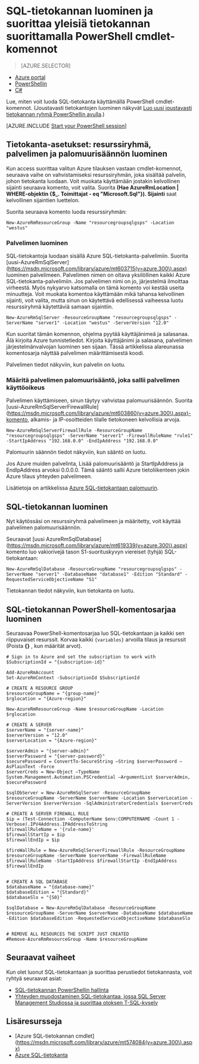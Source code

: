 <properties
    pageTitle="Uudet SQL-tietokanta-asetukset PowerShellin | Microsoft Azure"
    description="Opi nyt SQL-tietokannan luominen PowerShellin avulla. Tietokannan asetukset perustehtäviä voit hallitaan PowerShellin cmdlet-komennot."
    keywords="Luo uusi tietokanta sql-tietokanta-asetukset"
    services="sql-database"
    documentationCenter=""
    authors="stevestein"
    manager="jhubbard"
    editor="cgronlun"/>

<tags
    ms.service="sql-database"
    ms.devlang="NA"
    ms.topic="hero-article"
    ms.tgt_pltfrm="powershell"
    ms.workload="data-management"
    ms.date="08/19/2016"
    ms.author="sstein"/>

# <a name="create-a-sql-database-and-perform-common-database-setup-tasks-with-powershell-cmdlets"></a>SQL-tietokannan luominen ja suorittaa yleisiä tietokannan suorittamalla PowerShell cmdlet-komennot


> [AZURE.SELECTOR]
- [Azure portal](sql-database-get-started.md)
- [PowerShellin](sql-database-get-started-powershell.md)
- [C#](sql-database-get-started-csharp.md)



Lue, miten voit luoda SQL-tietokanta käyttämällä PowerShell cmdlet-komennot. (Joustavasti tietokantojen luominen näkyvät [Luo uusi joustavasti tietokannan ryhmä PowerShellin avulla](sql-database-elastic-pool-create-powershell.md).)


[AZURE.INCLUDE [Start your PowerShell session](../../includes/sql-database-powershell.md)]

## <a name="database-setup-create-a-resource-group-server-and-firewall-rule"></a>Tietokanta-asetukset: resurssiryhmä, palvelimen ja palomuurisäännön luominen

Kun access suorittaa valitun Azure tilauksen vastaan cmdlet-komennot, seuraava vaihe on vahvistamiseksi resurssiryhmän, joka sisältää palvelin, johon tietokanta luodaan. Voit muokata käyttämään jostakin kelvollinen sijainti seuraava komento, voit valita. Suorita **(Hae AzureRmLocation | WHERE-objektin {$_. Toimittajat - eq "Microsoft.Sql"}). Sijainti** saat kelvollinen sijaintien luettelon.

Suorita seuraava komento luoda resurssiryhmän:

    New-AzureRmResourceGroup -Name "resourcegroupsqlgsps" -Location "westus"


### <a name="create-a-server"></a>Palvelimen luominen

SQL-tietokantoja luodaan sisällä Azure SQL-tietokanta-palvelimiin. Suorita [uusi-AzureRmSqlServer] (https://msdn.microsoft.com/library/azure/mt603715(v=azure.300\).aspx) luominen palvelimeen. Palvelimen nimen on oltava yksilöllinen kaikki Azure SQL-tietokanta-palvelimiin. Jos palvelimen nimi on jo, järjestelmä ilmoittaa virheestä. Myös nykyarvo katsomalla on tämä komento voi kestää useita minuutteja. Voit muokata komentoa käyttämään mikä tahansa kelvollinen sijainti, voit valita, mutta sinun on käytettävä edellisessä vaiheessa luotu resurssiryhmä käytettäviä samaan sijaintiin.

    New-AzureRmSqlServer -ResourceGroupName "resourcegroupsqlgsps" -ServerName "server1" -Location "westus" -ServerVersion "12.0"

Kun suoritat tämän komennon, ohjelma pyytää käyttäjänimeä ja salasanaa. Älä kirjoita Azure tunnistetiedot. Kirjoita käyttäjänimi ja salasana, palvelimen järjestelmänvalvojan luominen sen sijaan. Tässä artikkelissa alareunassa komentosarja näyttää palvelimen määrittämisestä koodi.

Palvelimen tiedot näkyviin, kun palvelin on luotu.

### <a name="configure-a-server-firewall-rule-to-allow-access-to-the-server"></a>Määritä palvelimen palomuurisääntö, joka sallii palvelimen käyttöoikeus

Palvelimen käyttämiseen, sinun täytyy vahvistaa palomuurisäännön. Suorita [uusi-AzureRmSqlServerFirewallRule] (https://msdn.microsoft.com/library/azure/mt603860(v=azure.300\).aspx)-komento, alkamis- ja IP-osoitteiden tilalle tietokoneen kelvollisia arvoja.

    New-AzureRmSqlServerFirewallRule -ResourceGroupName "resourcegroupsqlgsps" -ServerName "server1" -FirewallRuleName "rule1" -StartIpAddress "192.168.0.0" -EndIpAddress "192.168.0.0"

Palomuurin säännön tiedot näkyviin, kun sääntö on luotu.

Jos Azure muiden palvelinta, Lisää palomuurisääntö ja StartIpAddress ja EndIpAddress arvoksi 0.0.0.0. Tämä sääntö sallii Azure tietoliikenteen jokin Azure tilaus yhteyden palvelimeen.

Lisätietoja on artikkelissa [Azure SQL-tietokantaan palomuurin](sql-database-firewall-configure.md).


## <a name="create-a-sql-database"></a>SQL-tietokannan luominen

Nyt käytössäsi on resurssiryhmä palvelimeen ja määritetty, voit käyttää palvelimen palomuurisäännön.

Seuraavat [uusi AzureRmSqlDatabase] (https://msdn.microsoft.com/library/azure/mt619339(v=azure.300\).aspx) komento luo vakiorivejä tason S1-suorituskyvyn viereiset (tyhjä) SQL-tietokantaan:


    New-AzureRmSqlDatabase -ResourceGroupName "resourcegroupsqlgsps" -ServerName "server1" -DatabaseName "database1" -Edition "Standard" -RequestedServiceObjectiveName "S1"


Tietokannan tiedot näkyviin, kun tietokanta on luotu.

## <a name="create-a-sql-database-powershell-script"></a>SQL-tietokannan PowerShell-komentosarjaa luominen

Seuraavaa PowerShell-komentosarjaa luo SQL-tietokantaan ja kaikki sen riippuvaiset resurssit. Korvaa kaikki `{variables}` arvoilla tilaus ja resurssit (Poista **{}** , kun määrität arvot).

    # Sign in to Azure and set the subscription to work with
    $SubscriptionId = "{subscription-id}"

    Add-AzureRmAccount
    Set-AzureRmContext -SubscriptionId $SubscriptionId

    # CREATE A RESOURCE GROUP
    $resourceGroupName = "{group-name}"
    $rglocation = "{Azure-region}"
    
    New-AzureRmResourceGroup -Name $resourceGroupName -Location $rglocation
    
    # CREATE A SERVER
    $serverName = "{server-name}"
    $serverVersion = "12.0"
    $serverLocation = "{Azure-region}"
    
    $serverAdmin = "{server-admin}"
    $serverPassword = "{server-password}" 
    $securePassword = ConvertTo-SecureString –String $serverPassword –AsPlainText -Force
    $serverCreds = New-Object –TypeName System.Management.Automation.PSCredential –ArgumentList $serverAdmin, $securePassword
    
    $sqlDbServer = New-AzureRmSqlServer -ResourceGroupName $resourceGroupName -ServerName $serverName -Location $serverLocation -ServerVersion $serverVersion -SqlAdministratorCredentials $serverCreds
    
    # CREATE A SERVER FIREWALL RULE
    $ip = (Test-Connection -ComputerName $env:COMPUTERNAME -Count 1 -Verbose).IPV4Address.IPAddressToString
    $firewallRuleName = '{rule-name}'
    $firewallStartIp = $ip
    $firewallEndIp = $ip
    
    $fireWallRule = New-AzureRmSqlServerFirewallRule -ResourceGroupName $resourceGroupName -ServerName $serverName -FirewallRuleName $firewallRuleName -StartIpAddress $firewallStartIp -EndIpAddress $firewallEndIp
    
    
    # CREATE A SQL DATABASE
    $databaseName = "{database-name}"
    $databaseEdition = "{Standard}"
    $databaseSlo = "{S0}"
    
    $sqlDatabase = New-AzureRmSqlDatabase -ResourceGroupName $resourceGroupName -ServerName $serverName -DatabaseName $databaseName -Edition $databaseEdition -RequestedServiceObjectiveName $databaseSlo
    
   
    # REMOVE ALL RESOURCES THE SCRIPT JUST CREATED
    #Remove-AzureRmResourceGroup -Name $resourceGroupName






## <a name="next-steps"></a>Seuraavat vaiheet
Kun olet luonut SQL-tietokantaan ja suorittaa perustiedot tietokannasta, voit ryhtyä seuraavat asiat:

- [SQL-tietokannan PowerShellin hallinta](sql-database-manage-powershell.md)
- [Yhteyden muodostaminen SQL-tietokantaa, jossa SQL Server Management Studiossa ja suorittaa otoksen T-SQL-kysely](sql-database-connect-query-ssms.md)


## <a name="additional-resources"></a>Lisäresursseja

- [Azure SQL-tietokannan cmdlet] (https://msdn.microsoft.com/library/azure/mt574084(v=azure.300\).aspx)
- [Azure SQL-tietokanta](https://azure.microsoft.com/documentation/services/sql-database/)
